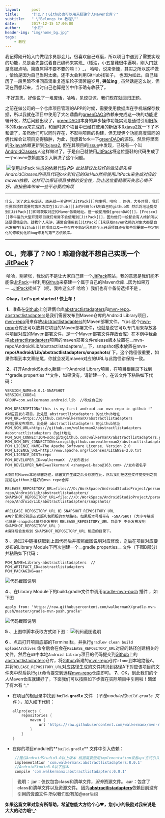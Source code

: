 ```yaml
---
layout:     post
title:      "什么？！Github也可以用来搭建个人Maven仓库？"
subtitle:   " \"Belongs to 教程\""
date:       2017-12-15 17:00:00
author:     "小五"
header-img: "img/home_bg.jpg"
tags:
    - 教程
---
```


我记得刚开始入门做程序员那会儿，很喜欢自己琢磨，所以项目中遇到了需要实现的功能，总是会先尝试着自己编码来实现_（矮油，小五童鞋很牛逼啊，刚入门就是高起点呐，简直屌得不要不要的嘛！）_， 哈哈，说来惭愧，其实之所以这样做 ，恰恰是因为自己当时太嫩，还不太会利用GitHub找轮子， 也因为如此，自己经历了一段黑暗不堪回首滴重复造车轮子滴苦逼岁月, __哭泣ing__ , 虽然话是这么说，但现在回想起来，当时自己也算是苦中作乐确有收获了。

​	不好意思，好像说了一堆废话，哈哈，见谅见谅，我们现在就回归正题。

​        之前在做公司的一个仓库项目管理的APP的时候，需要使用数据库在手机端保存数据，所以我就在项目中使用了大名鼎鼎的[greenDAO3][]依赖来完成这一块的功能逻辑开发，然后问题出现了，[greenDAO3][]本身的异步操作功能实现是通过引用旧版本的[Rxjava][]来完成的，和当时这个项目中已经在使用的新版本[Rxjava2][]就一下子不和谐了，虽然他们可以同时存在，不影响项目的构建，但无疑俩个功能高度雷同的俩代库会让项目变得臃肿，为此，我想着fork一下[greenDAO][]的源码，然后将里面的[Rxjava][]依赖更新到[Rxjava2][], 但在其项目的[issue][1]中发现，已经有一个叫[AndroidClasses][]人这样做过了，于是自己就使用[JitPack][]将这位童鞋的代码生成了一个maven依赖直接引入解决了这个问题。

​	![使用JitPack 生成的依赖代码][img01]
 ***PS:***  _此处建议比较好的做法是先将AndroidClasses的项目代码fork到自己的GitHub然后使用JitPack来生成对应的maven依赖，这样可以保证项目依赖的安全性，防止这位童鞋哪天失恋心情不好，直接删库带来一些不必要的麻烦_

---

 	什么，说了这么多废话，原来就一关键字[JitPack][]完事啊，哈哈 ，的确，大多时候，我们只要将项目需要的第三方库在[Github][]上的代码fork到自己的github库 然后将地址提交到[JitPack][]即可获取对应的Maven依赖地址。但一般使用像[greenDAO][]，[Fresco][]等牛逼的大型开源项目我们常常不会使用到[JitPack][]，因为他们一般都会有人维护所以还是很稳定的。就我个人来讲，通常会使用到[JitPack][]来获取maven依赖的对象大都是自己发布在[Github][]的项目以及一些存在不稳定因素的个人开源项目还有那些需要做一些定制化的修改优化和bug修复的第三方依赖库。

------

## **OL，完事了？NO！难道你就不想自己实现一个[JitPack][]？**


​        哈哈，别紧张，我说的不是让大家自己建一个[JitPack][]网站，我的意思是我们能不能像[JitPack][]一样利用[Github][]来搭建一个属于自己的Maven仓库...因为如果万一...[JitPack][]挂掉了（呃，我咋这么坏 哈哈 ）我们也有个备份选择不是 。

​        **Okay，Let's get started ! 快上车！**

​        **1**、准备在[Github][]上创建俩仓库[abstractlistadapters][]和[mvn-repo][]。[abstractlistadapters][]是我们需要发布到Maven仓库的Android Library项目，[mvn-repo][]用来存放[abstractlistadapters][]的Maven部署文件。*(ps:这个[mvn-repo][]仓库还可以放其它项目的Maven部署文件，也就是说它可以专门用来存放各种项目对应的Maven部署文件，是一个Maven部署文件存放仓库）在本例中我会把[abstractlistadapters][]项目的maven部署文件release版本放置在__mvn-repo/Android/Lib/abstractlistadapters/__ 下，snapshot版本放置在mvn-__repo/Android/Lib/abstractlistadapters/snapshots/__ 下。这个路径很重要，如果你看到本文章结尾，你就会发现maven对应的URL与此路径讲保持一致。

​        **2**、打开AndroidStudio,新建一个Android Library项目，在项目根目录下找到**gradle.properties **文件，如果没有，请新建一个。在该文件下粘贴如下代码：
```properties
VERSION_NAME=0.0.1-SNAPSHOT
VERSION_CODE=1
GROUP=com.walkermanx.android.lib  //改成自己的

POM_DESCRIPTION="this is my first android aar mvn repo in github !"
#对应要发布项目，此处是 abstractlistadapters 的github地址
POM_URL=https://github.com/walkermanX/abstractlistadapters    
#对应要发布项目，此处是 abstractlistadapters 的github地址
POM_SCM_URL=https://github.com/walkermanX/abstractlistadapters
#abstractlistadapters 的git地址
POM_SCM_CONNECTION=scm:git@github.com:walkermanX/abstractlistadapters.git
POM_SCM_DEV_CONNECTION=scm:git@github.com:walkermanX/abstractlistadapters.git
POM_LICENCE_NAME=The Apache Software License, Version 2.0
POM_LICENCE_URL=http://www.apache.org/licenses/LICENSE-2.0.txt
POM_LICENCE_DIST=repo
POM_DEVELOPER_ID=walkermanX  //发布者id
POM_DEVELOPER_NAME=walkermanX <zhangwei-baba@163.com> //发布者名字

#项目的Maven本地部署路径，部署文件生成之后会存放在此，然后我们把这些文件提交到之前提前在githun上建好的mvn_repo仓库

RELEASE_REPOSITORY_URL=file:///D:/WorkSpace/AndroidStudioProject/personal_projects/mvn-repo/Android/Lib/abstractlistadapters/
SNAPSHOT_REPOSITORY_URL=file:///D:/WorkSpace/AndroidStudioProject/personal_projects/mvn-repo/Android/Lib/abstractlistadapters/snapshots/

#RELEASE_REPOSITORY_URL 和 SNAPSHOT_REPOSITORY_URL
#两个配置分别是正式版和快照版的本地路径。如果版本号后带有 -SNAPSHOT (大小写敏感  也就是-snapshot依然会发布到 RELEASE_REPOSITORY_URL 目录下 不会发布发到SNAPSHOT_REPOSITORY_URL )
#编译后会发布到 SNAPSHOT_REPOSITORY_URL 相应的目录下。
```

   **3** 、通过2中链接获取到上图代码后并按照截图说明对应修改，之后在项目对应要发布的Library Module下再次创建一个__gradle.properties__ 文件（下图B部分）并粘贴如下代码：

```properties
POM_NAME=Library-abstractlistadapters  //
POM_ARTIFACT_ID=abstractlistadapters
POM_PACKAGING=aar 
```

![代码截图说明][img02]

  **4** 、在Library Module下的build.gradle文件中调用[gradle-mvn-push][] 插件 ，如下图

```properties
apply from: 'https://raw.githubusercontent.com/walkermanX/gradle-mvn-push/master/gradle-mvn-push.gradle'
```

![代码截图说明][img03]

  **5** 、上图中脚本获取方式如下图：
![代码截图说明][img04]

  **6** 、点击打开项目底部的Terminal栏，并执行`gradlew clean build uploadArchives` 命令后会在会在`RELEASE_REPOSITORY_URL`对应的路径创建相关的文件，然后在`AS`中本地`Android Library`项目的代码提交到[Github][]上的[abstractlistadapters][]仓库，将[Github][]新建的[mvn-repo][]仓库`clone`到本地路径A，并将`RELEASE_REPOSITORY_URL`对应路径生成的文件拷贝到路径A下对应该项目的文件夹中然后执行`git`命令提交到远程[mvn-repo][]仓库即可。
  **7**、OK，到此我们的个人Maven仓库就建好了，下面我们可以按照如下步骤在实际项目中引用啦！碉堡了有木有 ^_^
* 在项目的根目录中找到 __`build.gradle`__ 文件 （*不是module的`build.gradle `文件* ），加入如下代码：

   ```groovy
   allprojects {
       repositories {
           maven {
               url 'https://raw.githubusercontent.com/walkermanx/mvn-repo/master/Android/Lib/abstractlistadapters/'
           }
       }
   }
   ```

*  在你的项目module的**`build.gradle`** 文件中引入依赖：

   ```groovy
    //建议AndroidStudio3.0以上版本 根据需要使用implementation或者api方式引入依赖
    implementation 'com.walkermanx:abstractlistadapters:0.0.1'
    //AndroidStudio3.0以下版本
    compile 'com.walkermanx:abstractlistadapters:0.0.1'
   ```


> **说明：**
> **jar：**仅仅包含class和清单文件，***没有***资源文件。
> **aar：**包含了class和清单文件以及**资源文件**。
> 因为[abstractlistadapters][]依赖目前没有引用的资源文件 所以我们没有加**@aar**后缀



**如果这篇文章对您有所帮助，希望您能大方给个心♥，您小小的鼓励对我来说是大大的动力哦\^_\^**  





[1]: https://github.com/greenrobot/greenDAO/issues/520
[2]: https://github.com/greenrobot/greenDAO	"greenDAO"

[Github]:https://github.com/  "Github"
[greenDAO]:https://github.com/greenrobot/greenDAO	"greenDAO"
[greenDAO3]:https://github.com/greenrobot/greenDAO	"greenDAO"
[Rxjava]:https://github.com/ReactiveX/RxJava "Rxjava"

[Rxjava2]:https://github.com/ReactiveX/RxJava "Rxjava"
[AndroidClasses]: https://github.com/AndroidClasses/greenDAO/tree/rxjava2-de  "greenDao with Rxjava2"
[JitPack]:https://jitpack.io/ "JitPack"
[Fresco]:https://github.com/facebook/fresco "Fresco"
[mvn-repo]:https://github.com/walkermanX/mvn-repo/tree/master/Android/Lib/abstractlistadapters  "mvn-repo"
[abstractlistadapters]:https://github.com/walkermanX/abstractlistadapters "abstractlistadapters"
[gradle-mvn-push]:https://github.com/walkermanX/gradle-mvn-push "gradle-mvn-push"
[img01]:http://upload-images.jianshu.io/upload_images/2378059-42d622a6f626b598.png?imageMogr2/auto-orient/strip%7CimageView2/2/w/700  "使用JitPack 生成的依赖代码"
[img02]:http://upload-images.jianshu.io/upload_images/2378059-114e94244985f092.png?imageMogr2/auto-orient/strip%7CimageView2/2/w/1240   "代码截图说明"
[img03]:http://upload-images.jianshu.io/upload_images/2378059-1c51d49df4f63263.png?imageMogr2/auto-orient/strip%7CimageView2/2/w/1240   "代码截图说明"
[img04]:http://upload-images.jianshu.io/upload_images/2378059-a7a39bc286383ff7.png?imageMogr2/auto-orient/strip%7CimageView2/2/w/1240  "图中脚本获取方式"



